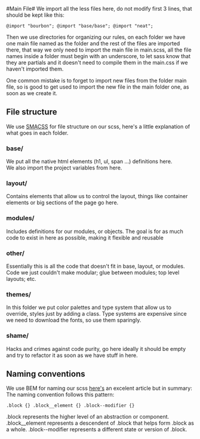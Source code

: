 #Main File#
We import all the less files here, do not modify first 3 lines, that should
be kept like this:

`@import "bourbon";
@import "base/base";
@import "neat";`

Then we use directories for organizing our rules, on each folder we have one
main file named as the folder and the rest of the files are imported there, that
way we only need to import the main file in main.scss, all the file names inside
a folder must begin with an underscore, to let sass know that they are partials
and it doesn't need to compile them in the main.css if we haven't imported them.

One common mistake is to forget to import new files from the folder main file,
so is good to get used to import the new file in the main folder one, as soon as
we create it.

## File structure ##
We use [SMACSS](https://smacss.com/) for file structure on our scss, here's a
little explanation of what goes in each folder.

### base/ ###  
We put all the native html elements (h1, ul, span ...) definitions here.  
We also import the project variables from here.  

### layout/ ###
Contains elements that allow us to control the layout, things like container
elements or big sections of the page go here.

### modules/ ###
Includes definitions for our modules, or objects. The goal is for as much code
to exist in here as possible, making it flexible and reusable

### other/ ###
Essentially this is all the code that doesn't fit in base, layout, or modules.
Code we just couldn't make modular; glue between modules; top level layouts; etc.

### themes/ ###
In this folder we put color palettes and type system that allow us to override,
styles just by adding a class. Type systems are expensive since we need to
download the fonts, so use them sparingly.

### shame/ ###
Hacks and crimes against code purity, go here ideally it should be empty and try
to refactor it as soon as we have stuff in here.

## Naming conventions ##
We use BEM for naming our scss [here's](http://csswizardry.com/2013/01/mindbemding-getting-your-head-round-bem-syntax/) an excelent article but in summary:
The naming convention follows this pattern:

`.block {}
.block__element {}
.block--modifier {}`

.block represents the higher level of an abstraction or component.
.block__element represents a descendent of .block that helps form .block as a whole.
.block--modifier represents a different state or version of .block.
